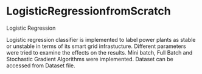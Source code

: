 # LogisticRegressionfromScratch
Logistic Regression

Logistic regression classifier is implemented to label power plants as stable or unstable in terms of its smart grid infrastucture. Different parameters were tried to examine the effects on the results. Mini batch, Full Batch and Stochastic Gradient Algorithms were implemented. Dataset can be accessed from Dataset file.
